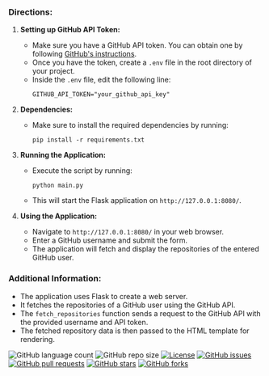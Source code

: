### Directions:

1. **Setting up GitHub API Token:**
   - Make sure you have a GitHub API token. You can obtain one by following [GitHub's instructions](https://docs.github.com/en/authentication/keeping-your-account-and-data-secure/creating-a-personal-access-token).
   - Once you have the token, create a `.env` file in the root directory of your project.
   - Inside the `.env` file, edit the following line:
     ```
     GITHUB_API_TOKEN="your_github_api_key"
     ```

2. **Dependencies:**
   - Make sure to install the required dependencies by running:
     ```
     pip install -r requirements.txt
     ```

3. **Running the Application:**
   - Execute the script by running:
     ```
     python main.py
     ```
   - This will start the Flask application on `http://127.0.0.1:8080/`.

4. **Using the Application:**
   - Navigate to `http://127.0.0.1:8080/` in your web browser.
   - Enter a GitHub username and submit the form.
   - The application will fetch and display the repositories of the entered GitHub user.

### Additional Information:

- The application uses Flask to create a web server.
- It fetches the repositories of a GitHub user using the GitHub API.
- The `fetch_repositories` function sends a request to the GitHub API with the provided username and API token.
- The fetched repository data is then passed to the HTML template for rendering.

![GitHub language count](https://img.shields.io/github/languages/count/barandev/List-Repositories-using-GitHub-API-Template)
![GitHub repo size](https://img.shields.io/github/repo-size/barandev/List-Repositories-using-GitHub-API-Template)
[![License](https://img.shields.io/github/license/barandev/Tetris-Game-Template)](https://github.com/barandev/Tetris-Game-Template/blob/main/LICENSE)
[![GitHub issues](https://img.shields.io/github/issues/barandev/List-Repositories-using-GitHub-API-Template)](https://github.com/barandev/List-Repositories-using-GitHub-API-Template/issues)
[![GitHub pull requests](https://img.shields.io/github/issues-pr/barandev/List-Repositories-using-GitHub-API-Template)](https://github.com/barandev/List-Repositories-using-GitHub-API-Template/pulls)
[![GitHub stars](https://img.shields.io/github/stars/barandev/List-Repositories-using-GitHub-API-Template)](https://github.com/barandev/List-Repositories-using-GitHub-API-Template/stargazers)
[![GitHub forks](https://img.shields.io/github/forks/barandev/List-Repositories-using-GitHub-API-Template)](https://github.com/barandev/List-Repositories-using-GitHub-API-Template/network)